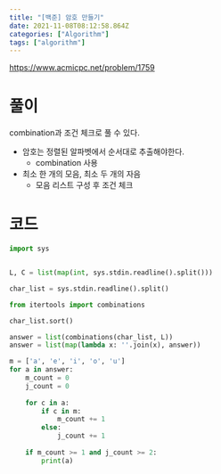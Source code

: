 ```yaml
---
title: "[백준] 암호 만들기"
date: 2021-11-08T08:12:58.864Z
categories: ["Algorithm"]
tags: ["algorithm"]
---
```

https://www.acmicpc.net/problem/1759

# 풀이

combination과 조건 체크로 풀 수 있다.
- 암호는 정렬된 알파벳에서 순서대로 추출해야한다.
  - combination 사용
- 최소 한 개의 모음, 최소 두 개의 자음
  - 모음 리스트 구성 후 조건 체크
  
# 코드
```py
import sys


L, C = list(map(int, sys.stdin.readline().split()))

char_list = sys.stdin.readline().split()

from itertools import combinations

char_list.sort()

answer = list(combinations(char_list, L))
answer = list(map(lambda x: ''.join(x), answer))

m = ['a', 'e', 'i', 'o', 'u']
for a in answer:
    m_count = 0
    j_count = 0
    
    for c in a:
        if c in m:
            m_count += 1
        else:
            j_count += 1
    
    if m_count >= 1 and j_count >= 2:
        print(a)
```